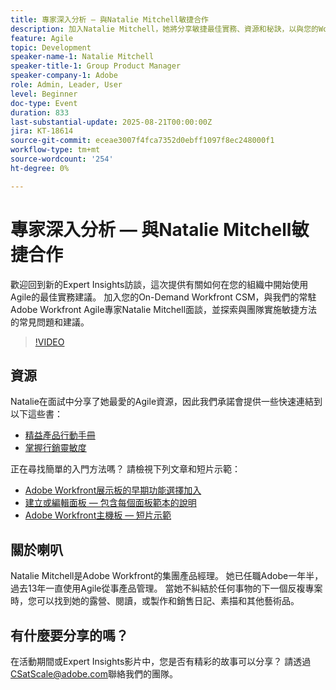 ```yaml
---
title: 專家深入分析 — 與Natalie Mitchell敏捷合作
description: 加入Natalie Mitchell，她將分享敏捷最佳實務、資源和秘訣，以與您的Workfront團隊成功實作Agile。
feature: Agile
topic: Development
speaker-name-1: Natalie Mitchell
speaker-title-1: Group Product Manager
speaker-company-1: Adobe
role: Admin, Leader, User
level: Beginner
doc-type: Event
duration: 833
last-substantial-update: 2025-08-21T00:00:00Z
jira: KT-18614
source-git-commit: eceae3007f4fca7352d0ebff1097f8ec248000f1
workflow-type: tm+mt
source-wordcount: '254'
ht-degree: 0%

---
```



# 專家深入分析 — 與Natalie Mitchell敏捷合作

歡迎回到新的Expert Insights訪談，這次提供有關如何在您的組織中開始使用Agile的最佳實務建議。 加入您的On-Demand Workfront CSM，與我們的常駐Adobe Workfront Agile專家Natalie Mitchell面談，並探索與團隊實施敏捷方法的常見問題和建議。

>[!VIDEO](https://video.tv.adobe.com/v/3469927/?learn=on&enablevpops&captions=chi_hant)

## 資源

Natalie在面試中分享了她最愛的Agile資源，因此我們承諾會提供一些快速連結到以下這些書：
* [精益產品行動手冊](https://leanproductplaybook.com/)
* [掌握行銷靈敏度](https://masteringmarketingagility.com/)

正在尋找簡單的入門方法嗎？ 請檢視下列文章和短片示範：

* [Adobe Workfront展示板的早期功能選擇加入](https://experienceleague.adobe.com/docs/workfront/using/agile/boards-in-workfront/boards-early-feature-opt-in.html?lang=zh-Hant)
* [建立或編輯面板 — 包含每個面板範本的說明](https://experienceleague.adobe.com/docs/workfront/using/agile/boards-in-workfront/create-edit-board.html?lang=zh-Hant)
* [Adobe Workfront主機板 — 短片示範](https://experienceleague.adobe.com/docs/workfront/using/agile/boards-in-workfront/boards-video-demonstrations.html?lang=zh-Hant)

## 關於喇叭

Natalie Mitchell是Adobe Workfront的集團產品經理。 她已任職Adobe一年半，過去13年一直使用Agile從事產品管理。 當她不糾結於任何事物的下一個反複專案時，您可以找到她的露營、閱讀，或製作和銷售日記、素描和其他藝術品。

## 有什麼要分享的嗎？

在活動期間或Expert Insights影片中，您是否有精彩的故事可以分享？ 請透過[CSatScale@adobe.com](mailto:CSatScale@adobe.com)聯絡我們的團隊。
